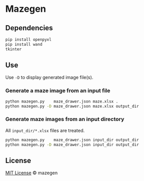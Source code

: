 # Mazegen

## Dependencies

```bash
pip install openpyxl
pip install wand
tkinter
```

## Use

Use `-D` to display generated image file(s).

### Generate a maze image from an input file

```bash
python mazegen.py    maze_drawer.json maze.xlsx .
python mazegen.py -D maze_drawer.json maze.xlsx output_dir
```

### Generate maze images from an input directory

All `input_dir/*.xlsx` files are treated.

```bash
python mazegen.py    maze_drawer.json input_dir output_dir
python mazegen.py -D maze_drawer.json input_dir output_dir
```

## License

[MIT License](https://github.com/arapelle/mazegen/blob/master/LICENSE.md) © mazegen
